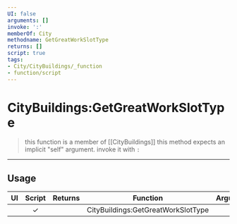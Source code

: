 ```yaml
---
UI: false
arguments: []
invoke: ':'
memberOf: City
methodname: GetGreatWorkSlotType
returns: []
script: true
tags:
- City/CityBuildings/_function
- function/script
---
```

# CityBuildings:GetGreatWorkSlotType
> this function is a member of [[CityBuildings]]
> this method expects an implicit "self" argument. invoke it with `:`
-----
## Usage
|  UI | Script | Returns | Function | Arguments |
|:---:|:------:|-------:|:--------:|:---------|
| |✓||CityBuildings:GetGreatWorkSlotType||
